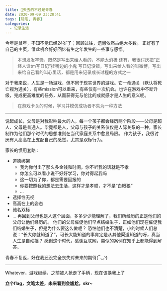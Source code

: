 ```yaml
---
title: 📆失去的不过是青春
date: 2020-09-09 23:28:41
tags: [随笔, 青春]
categories: 
  - 记录生活
---
```

今年是鼠年，不知不觉已经24岁了；回顾过往，遗憾依然占绝大多数。
正好有了自己的主页，借此机会好好回忆有生之年发生的一些事与感悟。

> 本想发发牢骚，既然是写出来给人看的，不能太消极
> 还有，我很讨厌把“正经人谁tm写日记”挂嘴边的小鬼
> 写日记没错，写出来给人看的叫微博，写出来给自己看的叫心里话，都是用来记录成长过程的方式之一

<!--more-->

对于我来说，人生是一场游戏，但不同于现实世界的游戏。它一命通关（默认将死亡视为通关），有些mission可以重来，有些仅有一次机会。也许在游戏中不断升级，完成更高难度的任务，从而获得无与伦比的成就感才是人生的意义呢。

> 在游戏卡关的时候，学习并模仿成功者不失为一种方法

---

说起成长，父母是对我影响最大的人，每一个孩子都会经历两个阶段——父母是超人、父母是普通人。毕竟都是人，父母与孩子的关系仅仅是人际关系的一种，家长制作为他们那个时代的思想准则在当代家庭关系中愈显局限。
作为孩子，我很讨厌有人高高在上支配自己的感觉，尤其是双标行为。

家长的惯用套路：
- 道德绑架
  - 我为你付出了那么多金钱和时间，你不听我的话就是不孝
  - 你怎么可以看小说不好好学习，你对得起我吗
  - 这一切为了你，都是需要回报的
  - 你要按照我的想法去生活，这样才是孝顺，才不是“白眼狼”
  - ...
- 选择性无视
- 高高在上的姿态
- 驰名双标
- ...
再回到父母也是人这个层面，多多少少能理解了，我们所经历的正是他们的父母让他们经历的。
他们的父母催促他们早点结婚生子，正如他们现在催促我们结婚生子，但是为什么要这么做呢？
恐怕他们也不清楚，小的时候人们总说：“长大你就知道了”，可长大能知道的事肯定是从其他渠道知道的呀，真当人生是自动挡？
感谢这个时代，感谢互联网，类似的案例在知乎上都能得到解答。

青春不复返，好在我还没完全丧失对未来的期待(‾◡◝)

---

Whatever，游戏继续，之前被人抢走了手柄，现在该换我上了

**立个flag，文笔太差，未来看到会尴尬，skr~**